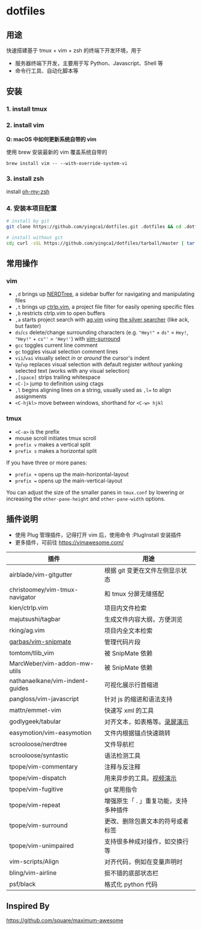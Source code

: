 # dotfiles

## 用途

快速搭建基于 tmux + vim + zsh 的终端下开发环境，用于

- 服务器终端下开发，主要用于写 Python、Javascript、Shell 等
- 命令行工具、自动化脚本等



## 安装

### 1. install tmux



### 2. install vim

**Q: macOS 中如何更新系统自带的 vim**

使用 brew 安装最新的 vim 覆盖系统自带的

`brew install vim -- --with-override-system-vi`



### 3. install zsh

install [oh-my-zsh](https://github.com/ohmyzsh/ohmyzsh)




### 4. 安装本项目配置

```bash
# install by git
git clone https://github.com/yingca1/dotfiles.git .dotfiles && cd .dotfiles && source install.sh

# install without git
cd; curl -sSL https://github.com/yingca1/dotfiles/tarball/master | tar -xzv --strip-components 1 --exclude={README.md,install.sh}
```



## 常用操作

### vim

* `,d` brings up [NERDTree](https://github.com/scrooloose/nerdtree), a sidebar buffer for navigating and manipulating files
* `,t` brings up [ctrlp.vim](https://github.com/ctrlpvim/ctrlp.vim), a project file filter for easily opening specific files
* `,b` restricts ctrlp.vim to open buffers
* `,a` starts project search with [ag.vim](https://github.com/rking/ag.vim) using [the silver searcher](https://github.com/ggreer/the_silver_searcher) (like ack, but faster)
* `ds`/`cs` delete/change surrounding characters (e.g. `"Hey!"` + `ds"` = `Hey!`, `"Hey!"` + `cs"'` = `'Hey!'`) with [vim-surround](https://github.com/tpope/vim-surround)
* `gcc` toggles current line comment
* `gc` toggles visual selection comment lines
* `vii`/`vai` visually select *in* or *around* the cursor's indent
* `Vp`/`vp` replaces visual selection with default register *without* yanking selected text (works with any visual selection)
* `,[space]` strips trailing whitespace
* `<C-]>` jump to definition using ctags
* `,l` begins aligning lines on a string, usually used as `,l=` to align assignments
* `<C-hjkl>` move between windows, shorthand for `<C-w> hjkl`

### tmux

* `<C-a>` is the prefix
* mouse scroll initiates tmux scroll
* `prefix v` makes a vertical split
* `prefix s` makes a horizontal split

If you have three or more panes:
* `prefix +` opens up the main-horizontal-layout
* `prefix =` opens up the main-vertical-layout

You can adjust the size of the smaller panes in `tmux.conf` by lowering or increasing the `other-pane-height` and `other-pane-width` options.



## 插件说明
- 使用 Plug 管理插件，记得打开 vim 后，使用命令 :PlugInstall 安装插件
- 更多插件，可前往 https://vimawesome.com/

| 插件                                                         | 用途                                                         |
| ------------------------------------------------------------ | ------------------------------------------------------------ |
| airblade/vim-gitgutter                                       | 根据 git 变更在文件左侧显示状态                              |
| christoomey/vim-tmux-navigator                               | 和 tmux 分屏无缝搭配                                         |
| kien/ctrlp.vim                                               | 项目内文件检索                                               |
| majutsushi/tagbar                                            | 生成文件内容大纲，方便浏览                                   |
| rking/ag.vim                                                 | 项目内全文本检索                                             |
| [garbas/vim-snipmate](https://github.com/garbas/vim-snipmate) | 管理代码片段                                                 |
| tomtom/tlib_vim                                              | 被 SnipMate 依赖                                             |
| MarcWeber/vim-addon-mw-utils                                 | 被 SnipMate 依赖                                             |
| nathanaelkane/vim-indent-guides                              | 可视化展示行首缩进                                           |
| pangloss/vim-javascript                                      | 针对 js 的缩进和语法支持                                     |
| mattn/emmet-vim                                              | 快速写 xml 的工具                                            |
| godlygeek/tabular                                            | 对齐文本，如表格等。[录屏演示](http://vimcasts.org/episodes/aligning-text-with-tabular-vim/) |
| easymotion/vim-easymotion                                    | 文件内根据锚点快速跳转                                       |
| scrooloose/nerdtree                                          | 文件导航栏                                                   |
| scrooloose/syntastic                                         | 语法检测工具                                                 |
| tpope/vim-commentary                                         | 注释与反注释                                                 |
| tpope/vim-dispatch                                           | 用来异步的工具。[视频演示](https://vimeo.com/63116209)       |
| tpope/vim-fugitive                                           | git 常用指令                                                 |
| tpope/vim-repeat                                             | 增强原生「 . 」重复功能，支持多种插件                        |
| tpope/vim-surround                                           | 更改、删除包裹文本的符号或者标签                             |
| tpope/vim-unimpaired                                         | 支持很多种成对操作，如交换行等                               |
| vim-scripts/Align                                            | 对齐代码，例如在变量声明时                                   |
| bling/vim-airline                                            | 挺不错的底部状态栏                                           |
| psf/black                                                    | 格式化 python 代码                                           |



## Inspired By

https://github.com/square/maximum-awesome